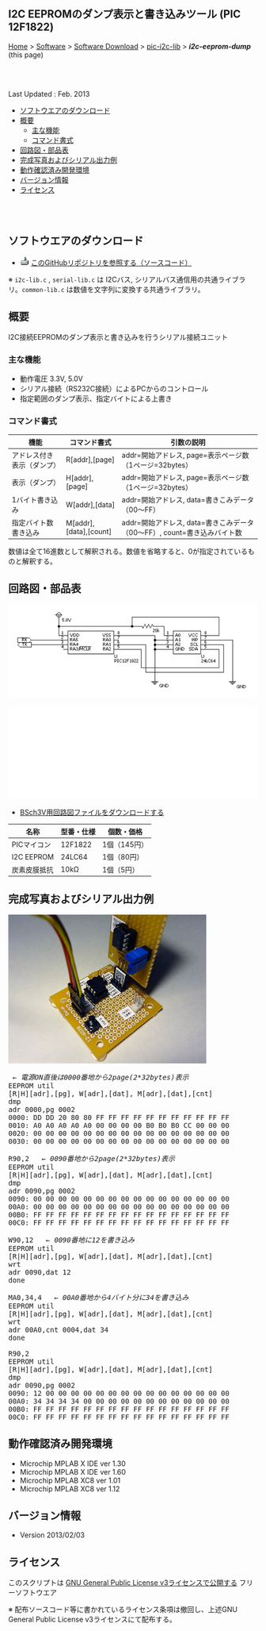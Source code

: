 ## I2C EEPROMのダンプ表示と書き込みツール (PIC 12F1822)<!-- omit in toc -->

[Home](https://oasis3855.github.io/webpage/) > [Software](https://oasis3855.github.io/webpage/software/index.html) > [Software Download](https://oasis3855.github.io/webpage/software/software-download.html) > [pic-i2c-lib](../README.md) > ***i2c-eeprom-dump*** (this page)

<br />
<br />

Last Updated : Feb. 2013

- [ソフトウエアのダウンロード](#ソフトウエアのダウンロード)
- [概要](#概要)
  - [主な機能](#主な機能)
  - [コマンド書式](#コマンド書式)
- [回路図・部品表](#回路図部品表)
- [完成写真およびシリアル出力例](#完成写真およびシリアル出力例)
- [動作確認済み開発環境](#動作確認済み開発環境)
- [バージョン情報](#バージョン情報)
- [ライセンス](#ライセンス)

<br />
<br />

## ソフトウエアのダウンロード

- ![download icon](../readme_pics/soft-ico-download-darkmode.gif) [このGitHubリポジトリを参照する（ソースコード）](./)

※ ```i2c-lib.c``` , ```serial-lib.c``` は I2Cバス, シリアルバス通信用の共通ライブラリ。```common-lib.c``` は数値を文字列に変換する共通ライブラリ。


## 概要

I2C接続EEPROMのダンプ表示と書き込みを行うシリアル接続ユニット

### 主な機能

- 動作電圧 3.3V, 5.0V
- シリアル接続（RS232C接続）によるPCからのコントロール
- 指定範囲のダンプ表示、指定バイトによる上書き 

### コマンド書式

機能 | コマンド書式 | 引数の説明
---|---|---
アドレス付き表示（ダンプ） | R[addr],[page] | addr=開始アドレス, page=表示ページ数（1ページ=32bytes）
表示（ダンプ） | H[addr],[page] | addr=開始アドレス, page=表示ページ数（1ページ=32bytes）
1バイト書き込み | W[addr],[data] | addr=開始アドレス, data=書きこみデータ（00〜FF）
指定バイト数書き込み | M[addr],[data],[count] | addr=開始アドレス, data=書きこみデータ（00〜FF）, count=書き込みバイト数

数値は全て16進数として解釈される。数値を省略すると、0が指定されているものと解釈する。 

## 回路図・部品表 

![EEPROMダンプ 回路図](../readme_pics/eeprom-dump-sch.png#gh-light-mode-only)

![EEPROMダンプ 回路図](../readme_pics/eeprom-dump-sch-dark.png#gh-dark-mode-only)

- [BSch3V用回路図ファイルをダウンロードする](../readme_pics/eeprom-dump-sch.ce3)

名称 | 型番・仕様 | 個数・価格
---|---|---
PICマイコン | 12F1822 | 1個（145円）
I2C EEPROM | 24LC64 | 1個（80円）
炭素皮膜抵抗 | 10kΩ | 1個（5円） 

## 完成写真およびシリアル出力例 

![EEPROMダンプ 回路完成写真](../readme_pics/eeprom-dump-board.jpg)

<pre>
<i> ← 電源ON直後は0000番地から2page(2*32bytes)表示</i>
EEPROM util
[R|H][adr],[pg], W[adr],[dat], M[adr],[dat],[cnt]
dmp
adr 0000,pg 0002
0000: DD DD 20 80 80 FF FF FF FF FF FF FF FF FF FF FF 
0010: A0 A0 A0 A0 A0 00 00 00 00 B0 B0 B0 CC 00 00 00 
0020: 00 00 00 00 00 00 00 00 00 00 00 00 00 00 00 00 
0030: 00 00 00 00 00 00 00 00 00 00 00 00 00 00 00 00 

R90,2   <i>← 0090番地から2page(2*32bytes)表示</i>
EEPROM util
[R|H][adr],[pg], W[adr],[dat], M[adr],[dat],[cnt]
dmp
adr 0090,pg 0002
0090: 00 00 00 00 00 00 00 00 00 00 00 00 00 00 00 00 
00A0: 00 00 00 00 00 00 00 00 00 00 00 00 00 00 00 00 
00B0: FF FF FF FF FF FF FF FF FF FF FF FF FF FF FF FF 
00C0: FF FF FF FF FF FF FF FF FF FF FF FF FF FF FF FF 

W90,12   <i>← 0090番地に12を書き込み</i>
EEPROM util
[R|H][adr],[pg], W[adr],[dat], M[adr],[dat],[cnt]
wrt
adr 0090,dat 12
done

MA0,34,4   <i>← 00A0番地から4バイト分に34を書き込み</i>
EEPROM util
[R|H][adr],[pg], W[adr],[dat], M[adr],[dat],[cnt]
wrt
adr 00A0,cnt 0004,dat 34
done

R90,2
EEPROM util
[R|H][adr],[pg], W[adr],[dat], M[adr],[dat],[cnt]
dmp
adr 0090,pg 0002
0090: 12 00 00 00 00 00 00 00 00 00 00 00 00 00 00 00 
00A0: 34 34 34 34 00 00 00 00 00 00 00 00 00 00 00 00 
00B0: FF FF FF FF FF FF FF FF FF FF FF FF FF FF FF FF 
00C0: FF FF FF FF FF FF FF FF FF FF FF FF FF FF FF FF 
</pre>

## 動作確認済み開発環境

- Microchip MPLAB X IDE ver 1.30
- Microchip MPLAB X IDE ver 1.60
- Microchip MPLAB XC8 ver 1.01
- Microchip MPLAB XC8 ver 1.12 

## バージョン情報

- Version 2013/02/03

## ライセンス

このスクリプトは [GNU General Public License v3ライセンスで公開する](https://gpl.mhatta.org/gpl.ja.html) フリーソフトウエア

※ 配布ソースコード等に書かれているライセンス条項は撤回し、上述GNU General Public License v3ライセンスにて配布する。
